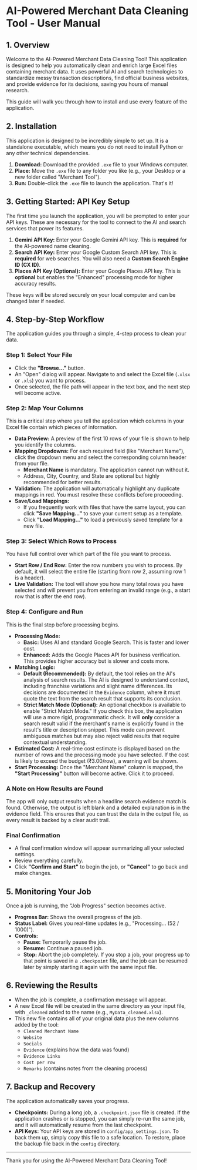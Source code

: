 # AI-Powered Merchant Data Cleaning Tool - User Manual

## 1. Overview

Welcome to the AI-Powered Merchant Data Cleaning Tool! This application is designed to help you automatically clean and enrich large Excel files containing merchant data. It uses powerful AI and search technologies to standardize messy transaction descriptions, find official business websites, and provide evidence for its decisions, saving you hours of manual research.

This guide will walk you through how to install and use every feature of the application.

## 2. Installation

This application is designed to be incredibly simple to set up. It is a standalone executable, which means you do not need to install Python or any other technical dependencies.

1.  **Download:** Download the provided `.exe` file to your Windows computer.
2.  **Place:** Move the `.exe` file to any folder you like (e.g., your Desktop or a new folder called "Merchant Tool").
3.  **Run:** Double-click the `.exe` file to launch the application. That's it!

## 3. Getting Started: API Key Setup

The first time you launch the application, you will be prompted to enter your API keys. These are necessary for the tool to connect to the AI and search services that power its features.

1.  **Gemini API Key:** Enter your Google Gemini API key. This is **required** for the AI-powered name cleaning.
2.  **Search API Key:** Enter your Google Custom Search API key. This is **required** for web searches. You will also need a **Custom Search Engine ID (CX ID)**.
3.  **Places API Key (Optional):** Enter your Google Places API key. This is **optional** but enables the "Enhanced" processing mode for higher accuracy results.

These keys will be stored securely on your local computer and can be changed later if needed.

## 4. Step-by-Step Workflow

The application guides you through a simple, 4-step process to clean your data.

### Step 1: Select Your File

-   Click the **"Browse..."** button.
-   An "Open" dialog will appear. Navigate to and select the Excel file (`.xlsx` or `.xls`) you want to process.
-   Once selected, the file path will appear in the text box, and the next step will become active.

### Step 2: Map Your Columns

This is a critical step where you tell the application which columns in your Excel file contain which pieces of information.

-   **Data Preview:** A preview of the first 10 rows of your file is shown to help you identify the columns.
-   **Mapping Dropdowns:** For each required field (like "Merchant Name"), click the dropdown menu and select the corresponding column header from your file.
    -   **Merchant Name** is mandatory. The application cannot run without it.
    -   Address, City, Country, and State are optional but highly recommended for better results.
-   **Validation:** The application will automatically highlight any duplicate mappings in red. You must resolve these conflicts before proceeding.
-   **Save/Load Mappings:**
    -   If you frequently work with files that have the same layout, you can click **"Save Mapping..."** to save your current setup as a template.
    -   Click **"Load Mapping..."** to load a previously saved template for a new file.

### Step 3: Select Which Rows to Process

You have full control over which part of the file you want to process.

-   **Start Row / End Row:** Enter the row numbers you wish to process. By default, it will select the entire file (starting from row 2, assuming row 1 is a header).
-   **Live Validation:** The tool will show you how many total rows you have selected and will prevent you from entering an invalid range (e.g., a start row that is after the end row).

### Step 4: Configure and Run

This is the final step before processing begins.

-   **Processing Mode:**
    -   **Basic:** Uses AI and standard Google Search. This is faster and lower cost.
    -   **Enhanced:** Adds the Google Places API for business verification. This provides higher accuracy but is slower and costs more.
-   **Matching Logic:**
    -   **Default (Recommended):** By default, the tool relies on the AI's analysis of search results. The AI is designed to understand context, including franchise variations and slight name differences. Its decisions are documented in the `Evidence` column, where it must quote the text from the search result that supports its conclusion.
    -   **Strict Match Mode (Optional):** An optional checkbox is available to enable "Strict Match Mode." If you check this box, the application will use a more rigid, programmatic check. It will **only** consider a search result valid if the merchant's name is explicitly found in the result's title or description snippet. This mode can prevent ambiguous matches but may also reject valid results that require contextual understanding.
-   **Estimated Cost:** A real-time cost estimate is displayed based on the number of rows and the processing mode you have selected. If the cost is likely to exceed the budget (₹3.00/row), a warning will be shown.
-   **Start Processing:** Once the "Merchant Name" column is mapped, the **"Start Processing"** button will become active. Click it to proceed.

### A Note on How Results are Found

The app will only output results when a headline search evidence match is found. Otherwise, the output is left blank and a detailed explanation is in the evidence field. This ensures that you can trust the data in the output file, as every result is backed by a clear audit trail.

### Final Confirmation

-   A final confirmation window will appear summarizing all your selected settings.
-   Review everything carefully.
-   Click **"Confirm and Start"** to begin the job, or **"Cancel"** to go back and make changes.

## 5. Monitoring Your Job

Once a job is running, the "Job Progress" section becomes active.

-   **Progress Bar:** Shows the overall progress of the job.
-   **Status Label:** Gives you real-time updates (e.g., "Processing... (52 / 1000)").
-   **Controls:**
    -   **Pause:** Temporarily pause the job.
    -   **Resume:** Continue a paused job.
    -   **Stop:** Abort the job completely. If you stop a job, your progress up to that point is saved in a `.checkpoint` file, and the job can be resumed later by simply starting it again with the same input file.

## 6. Reviewing the Results

-   When the job is complete, a confirmation message will appear.
-   A new Excel file will be created in the same directory as your input file, with `_cleaned` added to the name (e.g., `MyData_cleaned.xlsx`).
-   This new file contains all of your original data plus the new columns added by the tool:
    -   `Cleaned Merchant Name`
    -   `Website`
    -   `Socials`
    -   `Evidence` (explains how the data was found)
    -   `Evidence Links`
    -   `Cost per row`
    -   `Remarks` (contains notes from the cleaning process)

## 7. Backup and Recovery

The application automatically saves your progress.

-   **Checkpoints:** During a long job, a `.checkpoint.json` file is created. If the application crashes or is stopped, you can simply re-run the same job, and it will automatically resume from the last checkpoint.
-   **API Keys:** Your API keys are stored in `config/app_settings.json`. To back them up, simply copy this file to a safe location. To restore, place the backup file back in the `config` directory.

---
Thank you for using the AI-Powered Merchant Data Cleaning Tool!